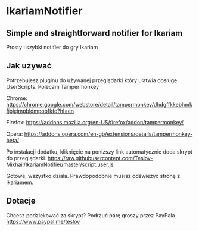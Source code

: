 # IkariamNotifier
Simple and straightforward notifier for Ikariam
---
Prosty i szybki notifier do gry Ikariam

## Jak używać
Potrzebujesz pluginu do używanej przeglądarki który ułatwia obsługę UserScripts.
Polecam Tampermonkey

Chrome: https://chrome.google.com/webstore/detail/tampermonkey/dhdgffkkebhmkfjojejmpbldmpobfkfo?hl=en

Firefox: https://addons.mozilla.org/en-US/firefox/addon/tampermonkey/

Opera: https://addons.opera.com/en-gb/extensions/details/tampermonkey-beta/

Po instalacji dodatku, kliknięcie na poniższy link automatycznie doda skrypt do przeglądarki.
https://raw.githubusercontent.com/Teslov-Mikhail/IkariamNotifier/master/script.user.js

Gotowe, wszystko działa.
Prawdopodobnie musisz odświeżyć stronę z Ikariamem.

## Dotacje
Chcesz podziękować za skrypt?
Podrzuć parę groszy przez PayPala
https://www.paypal.me/teslov
